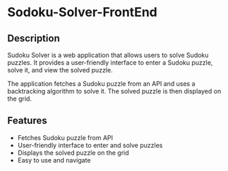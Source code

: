 # Sodoku-Solver-FrontEnd

## Description

Sudoku Solver is a web application that allows users to solve Sudoku puzzles. It provides a user-friendly interface to enter a Sudoku puzzle, solve it, and view the solved puzzle.

The application fetches a Sudoku puzzle from an API and uses a backtracking algorithm to solve it. The solved puzzle is then displayed on the grid.


## Features

- Fetches Sudoku puzzle from API
- User-friendly interface to enter and solve puzzles
- Displays the solved puzzle on the grid
- Easy to use and navigate
